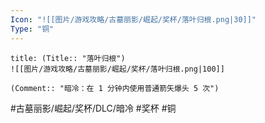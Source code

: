 ```yaml
---
Icon: "![[图片/游戏攻略/古墓丽影/崛起/奖杯/落叶归根.png|30]]"
Type: "铜"
---
```

```ad-common-bronze-trophy
title: (Title:: "落叶归根")
![[图片/游戏攻略/古墓丽影/崛起/奖杯/落叶归根.png|100]]

(Comment:: "暗冷：在 1 分钟内使用普通箭矢爆头 5 次")
```

#古墓丽影/崛起/奖杯/DLC/暗冷 #奖杯 #铜
